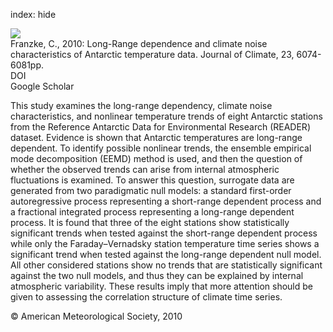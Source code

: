 index: hide

<div class="Citation">
    <div class="Citation-thumb CitationThumb-linked"  data-href="https://doi.org/10.1175/2010jcli3654.1">
      <img src="https://static.claimspace.cloud/climate-study-static/refs/thumbs/10/Franzke_2010-thumb.png" />
    </div>

  <div class="Citation-body">
    <div class="Citation-text">Franzke, C., 2010: Long-Range dependence and climate noise characteristics of Antarctic temperature data. <span class="Article-journal">Journal of Climate, </span><span class="Article-volume">23, </span>6074-6081pp.</div>
    <div class="Citation-links">
      <div class="CitationLink" data-href="https://doi.org/10.1175/2010jcli3654.1">
        <div class="CitationLink-icon CitationLink-Doi"></div>
        <div class="CitationLink-text">DOI</div>
      </div>
      <div class="CitationLink" data-href="https://scholar.google.com/scholar?q=10.1175/2010jcli3654.1">
        <div class="CitationLink-icon CitationLink-Scholar"></div>
        <div class="CitationLink-text">Google Scholar</div>
      </div>
    </div>
  </div>
</div>

This study examines the long-range dependency, climate noise characteristics, and nonlinear temperature trends of eight Antarctic stations from the Reference Antarctic Data for Environmental Research (READER) dataset. Evidence is shown that Antarctic temperatures are long-range dependent. To identify possible nonlinear trends, the ensemble empirical mode decomposition (EEMD) method is used, and then the question of whether the observed trends can arise from internal atmospheric fluctuations is examined. To answer this question, surrogate data are generated from two paradigmatic null models: a standard first-order autoregressive process representing a short-range dependent process and a fractional integrated process representing a long-range dependent process. It is found that three of the eight stations show statistically significant trends when tested against the short-range dependent process while only the Faraday–Vernadsky station temperature time series shows a significant trend when tested against the long-range dependent null model. All other considered stations show no trends that are statistically significant against the two null models, and thus they can be explained by internal atmospheric variability. These results imply that more attention should be given to assessing the correlation structure of climate time series.

<div class="Citation-copy">
&copy; American Meteorological Society, 2010
</div>